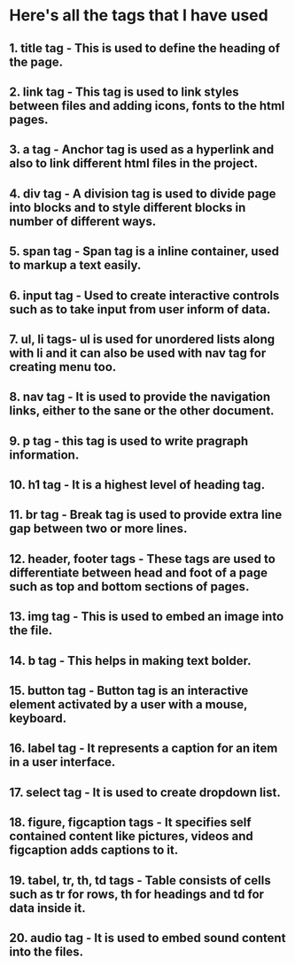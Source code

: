 # Here's all the tags that I have used 

## 1. title tag - This is used to define the heading of the page.
## 2. link tag -  This tag is used to link styles between files and adding icons, fonts to the html pages.
## 3. a tag - Anchor tag is used as a hyperlink and also to link different html files in the project.
## 4. div tag -  A division tag is used to divide page into blocks and to style different blocks in number of different ways.
## 5. span tag - Span tag is a inline container, used to markup a text easily.
## 6. input tag - Used to create interactive controls such as to take input from user inform of data.
## 7. ul, li tags- ul is used for unordered lists along with li and it can also be used with nav tag for creating menu too.
## 8. nav tag - It is used to provide the navigation links, either to the sane or the other document.
## 9. p tag - this tag is used to write pragraph information.
## 10. h1 tag - It is a highest level of heading tag.
## 11. br tag - Break tag is used to provide extra line gap between two or more lines.
## 12. header, footer tags - These tags are used to differentiate between head and foot of a page such as top and bottom sections of pages.
## 13. img tag - This is used to embed an image into the file.
## 14. b tag - This helps in making text bolder.
## 15. button tag - Button tag is an interactive element activated by a user with a mouse, keyboard.
## 16. label tag  - It represents a caption for an item in a user interface.
## 17. select tag - It is used to create dropdown list.
## 18. figure, figcaption tags - It specifies self contained content like pictures, videos and figcaption adds captions to it.
## 19. tabel, tr, th, td tags - Table consists of cells such as tr for rows, th for headings and td for data inside it.
## 20. audio tag - It is used to embed sound content into the files.

